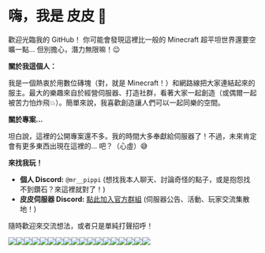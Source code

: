 # 嗨，我是 皮皮 👋

歡迎光臨我的 GitHub！ 你可能會發現這裡比一般的 Minecraft 超平坦世界還要空曠一點... 但別擔心，潛力無限嘛！😉

**關於我這個人：**

我是一個熱衷於用數位磚塊（對，就是 Minecraft！）和網路線把大家連結起來的服主。最大的樂趣來自於經營伺服器、打造社群，看著大家一起創造（或偶爾一起被苦力怕炸飛💥）。簡單來說，我喜歡創造讓人們可以一起同樂的空間。

**關於專案...**

坦白說，這裡的公開專案還不多。我的時間大多奉獻給伺服器了！不過，未來肯定會有更多東西出現在這裡的... 吧？（心虛）😅

**來找我玩！**

*   **個人 Discord:** `@mr__pippi` (想找我本人聊天、討論奇怪的點子，或是抱怨找不到鑽石？來這裡就對了！)
*   **皮皮伺服器 Discord:** [點此加入官方群組](https://discord.gg/8PXASYxbS4) (伺服器公告、活動、玩家交流集散地！)

隨時歡迎來交流想法，或者只是單純打聲招呼！

![](https://media.discordapp.net/attachments/949330608247668849/1365628887580807239/amethyst_block.png?ex=68169242&is=681540c2&hm=41cd25a950d66786ab795c825069ece82861d3d03399f51177a8aaef3066287b&=&format=webp&quality=lossless)![](https://media.discordapp.net/attachments/949330608247668849/1365628887580807239/amethyst_block.png?ex=68169242&is=681540c2&hm=41cd25a950d66786ab795c825069ece82861d3d03399f51177a8aaef3066287b&=&format=webp&quality=lossless)![](https://media.discordapp.net/attachments/949330608247668849/1365628887580807239/amethyst_block.png?ex=68169242&is=681540c2&hm=41cd25a950d66786ab795c825069ece82861d3d03399f51177a8aaef3066287b&=&format=webp&quality=lossless)![](https://media.discordapp.net/attachments/949330608247668849/1365628887580807239/amethyst_block.png?ex=68169242&is=681540c2&hm=41cd25a950d66786ab795c825069ece82861d3d03399f51177a8aaef3066287b&=&format=webp&quality=lossless)![](https://cdn.discordapp.com/attachments/949330608247668849/1365628887911895100/budding_amethyst.png?ex=680e0083&is=680caf03&hm=987d25b59fcef272732d2228019cb9c3ebad17a6af6f6e6bc74d35ab847f195d&)![](https://media.discordapp.net/attachments/949330608247668849/1365628887580807239/amethyst_block.png?ex=68169242&is=681540c2&hm=41cd25a950d66786ab795c825069ece82861d3d03399f51177a8aaef3066287b&=&format=webp&quality=lossless)![](https://cdn.discordapp.com/attachments/949330608247668849/1365628887580807239/amethyst_block.png?ex=680e0082&is=680caf02&hm=e650cdfec74bb56b469a898e135e088c688cbb6e5f694dd5b3f8328e7f356ede&)![](https://cdn.discordapp.com/attachments/949330608247668849/1365628887911895100/budding_amethyst.png?ex=680e0083&is=680caf03&hm=987d25b59fcef272732d2228019cb9c3ebad17a6af6f6e6bc74d35ab847f195d&)![](https://cdn.discordapp.com/attachments/949330608247668849/1365628887911895100/budding_amethyst.png?ex=680e0083&is=680caf03&hm=987d25b59fcef272732d2228019cb9c3ebad17a6af6f6e6bc74d35ab847f195d&)![](https://cdn.discordapp.com/attachments/949330608247668849/1365628887580807239/amethyst_block.png?ex=680e0082&is=680caf02&hm=e650cdfec74bb56b469a898e135e088c688cbb6e5f694dd5b3f8328e7f356ede&)![](https://cdn.discordapp.com/attachments/949330608247668849/1365628887580807239/amethyst_block.png?ex=680e0082&is=680caf02&hm=e650cdfec74bb56b469a898e135e088c688cbb6e5f694dd5b3f8328e7f356ede&)![](https://cdn.discordapp.com/attachments/949330608247668849/1365628887580807239/amethyst_block.png?ex=680e0082&is=680caf02&hm=e650cdfec74bb56b469a898e135e088c688cbb6e5f694dd5b3f8328e7f356ede&)![](https://cdn.discordapp.com/attachments/949330608247668849/1365628887580807239/amethyst_block.png?ex=680e0082&is=680caf02&hm=e650cdfec74bb56b469a898e135e088c688cbb6e5f694dd5b3f8328e7f356ede&)![](https://media.discordapp.net/attachments/949330608247668849/1365628887580807239/amethyst_block.png?ex=68169242&is=681540c2&hm=41cd25a950d66786ab795c825069ece82861d3d03399f51177a8aaef3066287b&=&format=webp&quality=lossless)![](https://media.discordapp.net/attachments/949330608247668849/1365628887580807239/amethyst_block.png?ex=68169242&is=681540c2&hm=41cd25a950d66786ab795c825069ece82861d3d03399f51177a8aaef3066287b&=&format=webp&quality=lossless)![](https://media.discordapp.net/attachments/949330608247668849/1365628887580807239/amethyst_block.png?ex=68169242&is=681540c2&hm=41cd25a950d66786ab795c825069ece82861d3d03399f51177a8aaef3066287b&=&format=webp&quality=lossless)![](https://media.discordapp.net/attachments/949330608247668849/1365628887580807239/amethyst_block.png?ex=68169242&is=681540c2&hm=41cd25a950d66786ab795c825069ece82861d3d03399f51177a8aaef3066287b&=&format=webp&quality=lossless)![](https://media.discordapp.net/attachments/949330608247668849/1365628887580807239/amethyst_block.png?ex=68169242&is=681540c2&hm=41cd25a950d66786ab795c825069ece82861d3d03399f51177a8aaef3066287b&=&format=webp&quality=lossless)
